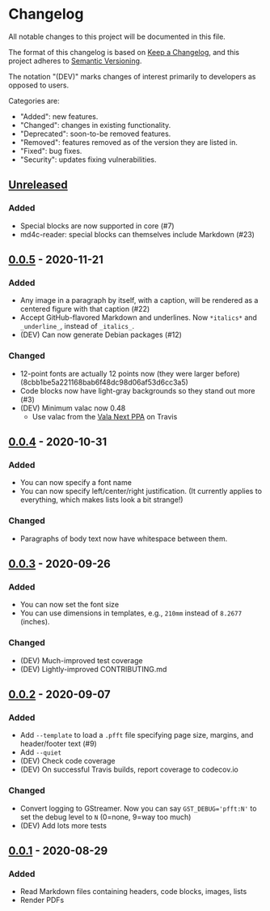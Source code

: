 # Changelog

All notable changes to this project will be documented in this file.

The format of this changelog is based on [Keep a Changelog](https://keepachangelog.com/en/1.0.0/),
and this project adheres to [Semantic Versioning](https://semver.org/spec/v2.0.0.html).

The notation "(DEV)" marks changes of interest primarily to developers
as opposed to users.

Categories are:

- "Added": new features.
- "Changed": changes in existing functionality.
- "Deprecated": soon-to-be removed features.
- "Removed": features removed as of the version they are listed in.
- "Fixed": bug fixes.
- "Security": updates fixing vulnerabilities.

## [Unreleased]

### Added

- Special blocks are now supported in core (#7)
- md4c-reader: special blocks can themselves include Markdown (#23)

## [0.0.5] - 2020-11-21

### Added

- Any image in a paragraph by itself, with a caption, will be rendered as a centered figure with that caption (#22)
- Accept GitHub-flavored Markdown and underlines.  Now `*italics*` and `_underline_`, instead of `_italics_`.
- (DEV) Can now generate Debian packages (#12)

### Changed

- 12-point fonts are actually 12 points now (they were larger before) (8cbb1be5a221168bab6f48dc98d06af53d6cc3a5)
- Code blocks now have light-gray backgrounds so they stand out more (#3)
- (DEV) Minimum valac now 0.48
  - Use valac from the [Vala Next PPA](https://launchpad.net/~vala-team/+archive/ubuntu/next) on Travis

## [0.0.4] - 2020-10-31

### Added

- You can now specify a font name
- You can now specify left/center/right justification.  (It currently applies to everything, which makes lists look a bit strange!)

### Changed

- Paragraphs of body text now have whitespace between them.

## [0.0.3] - 2020-09-26

### Added

- You can now set the font size
- You can use dimensions in templates, e.g., `210mm` instead of `8.2677` (inches).

### Changed

- (DEV) Much-improved test coverage
- (DEV) Lightly-improved CONTRIBUTING.md

## [0.0.2] - 2020-09-07

### Added

- Add `--template` to load a `.pfft` file specifying page size, margins, and header/footer text (#9)
- Add `--quiet`
- (DEV) Check code coverage
- (DEV) On successful Travis builds, report coverage to codecov.io

### Changed

- Convert logging to GStreamer.  Now you can say `GST_DEBUG='pfft:N'` to set the debug level to `N` (0=none, 9=way too much)
- (DEV) Add lots more tests

## [0.0.1] - 2020-08-29

### Added

- Read Markdown files containing headers, code blocks, images, lists
- Render PDFs

[Unreleased]: https://github.com/cxw42/pfft/compare/v0.0.5...HEAD
[0.0.5]: https://github.com/cxw42/pfft/compare/v0.0.4...v0.0.5
[0.0.4]: https://github.com/cxw42/pfft/compare/v0.0.3...v0.0.4
[0.0.3]: https://github.com/cxw42/pfft/compare/v0.0.2...v0.0.3
[0.0.2]: https://github.com/cxw42/pfft/compare/v0.0.1...v0.0.2
[0.0.1]: https://github.com/cxw42/pfft/compare/cc7632e090218a32fb631734d1eb0e39adfdf173...v0.0.1
